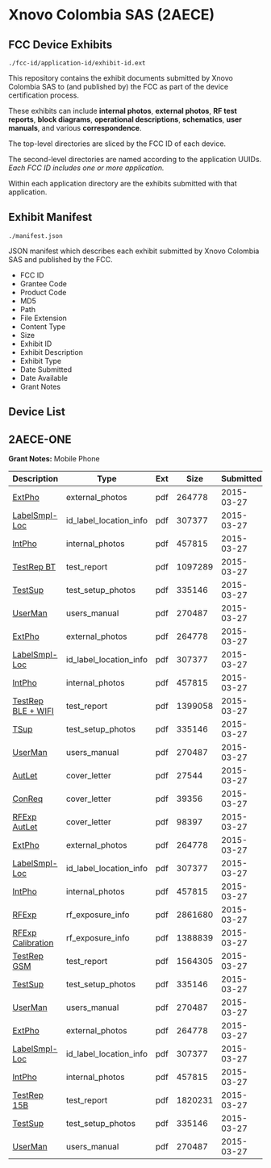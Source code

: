 # Xnovo Colombia SAS (2AECE)
## FCC Device Exhibits

```
./fcc-id/application-id/exhibit-id.ext
```

This repository contains the exhibit documents submitted by Xnovo Colombia SAS to (and published by) the FCC as part of the device certification process.

These exhibits can include **internal photos**, **external photos**, **RF test reports**, **block diagrams**, **operational descriptions**, **schematics**, **user manuals**, and various **correspondence**.

The top-level directories are sliced by the FCC ID of each device.

The second-level directories are named according to the application UUIDs. *Each FCC ID includes one or more application.*

Within each application directory are the exhibits submitted with that application. 

## Exhibit Manifest

```
./manifest.json
```

JSON manifest which describes each exhibit submitted by Xnovo Colombia SAS and published by the FCC.

- FCC ID
- Grantee Code
- Product Code
- MD5
- Path
- File Extension
- Content Type
- Size
- Exhibit ID
- Exhibit Description
- Exhibit Type
- Date Submitted
- Date Available
- Grant Notes

## Device List
## 2AECE-ONE
**Grant Notes:** Mobile Phone

| Description | Type | Ext | Size | Submitted | Available |
| ----------- | ---- | --- | ---- | --------- | --------- |
| [ExtPho](2AECE-ONE/1df2fb3e350cb4fdb1487e7d1c1f7d7a/2567742.pdf) | external_photos | pdf | 264778 | 2015-03-27 | 2015-03-27 |
| [LabelSmpl-Loc](2AECE-ONE/1df2fb3e350cb4fdb1487e7d1c1f7d7a/2567745.pdf) | id_label_location_info | pdf | 307377 | 2015-03-27 | 2015-03-27 |
| [IntPho](2AECE-ONE/1df2fb3e350cb4fdb1487e7d1c1f7d7a/2567743.pdf) | internal_photos | pdf | 457815 | 2015-03-27 | 2015-03-27 |
| [TestRep BT](2AECE-ONE/1df2fb3e350cb4fdb1487e7d1c1f7d7a/2567826.pdf) | test_report | pdf | 1097289 | 2015-03-27 | 2015-03-27 |
| [TestSup](2AECE-ONE/1df2fb3e350cb4fdb1487e7d1c1f7d7a/2567744.pdf) | test_setup_photos | pdf | 335146 | 2015-03-27 | 2015-03-27 |
| [UserMan](2AECE-ONE/1df2fb3e350cb4fdb1487e7d1c1f7d7a/2567750.pdf) | users_manual | pdf | 270487 | 2015-03-27 | 2015-03-27 |
| [ExtPho](2AECE-ONE/972e243ec7bd86a4ebbc348f7581fb57/2567742.pdf) | external_photos | pdf | 264778 | 2015-03-27 | 2015-03-27 |
| [LabelSmpl-Loc](2AECE-ONE/972e243ec7bd86a4ebbc348f7581fb57/2567745.pdf) | id_label_location_info | pdf | 307377 | 2015-03-27 | 2015-03-27 |
| [IntPho](2AECE-ONE/972e243ec7bd86a4ebbc348f7581fb57/2567743.pdf) | internal_photos | pdf | 457815 | 2015-03-27 | 2015-03-27 |
| [TestRep BLE + WIFI](2AECE-ONE/972e243ec7bd86a4ebbc348f7581fb57/2567870.pdf) | test_report | pdf | 1399058 | 2015-03-27 | 2015-03-27 |
| [TSup](2AECE-ONE/972e243ec7bd86a4ebbc348f7581fb57/2567744.pdf) | test_setup_photos | pdf | 335146 | 2015-03-27 | 2015-03-27 |
| [UserMan](2AECE-ONE/972e243ec7bd86a4ebbc348f7581fb57/2567750.pdf) | users_manual | pdf | 270487 | 2015-03-27 | 2015-03-27 |
| [AutLet](2AECE-ONE/c1b2c3b66421b5f2c84b6c56f6a3fc45/2567740.pdf) | cover_letter | pdf | 27544 | 2015-03-27 | 2015-03-27 |
| [ConReq](2AECE-ONE/c1b2c3b66421b5f2c84b6c56f6a3fc45/2567741.pdf) | cover_letter | pdf | 39356 | 2015-03-27 | 2015-03-27 |
| [RFExp AutLet](2AECE-ONE/c1b2c3b66421b5f2c84b6c56f6a3fc45/2567755.pdf) | cover_letter | pdf | 98397 | 2015-03-27 | 2015-03-27 |
| [ExtPho](2AECE-ONE/c1b2c3b66421b5f2c84b6c56f6a3fc45/2567742.pdf) | external_photos | pdf | 264778 | 2015-03-27 | 2015-03-27 |
| [LabelSmpl-Loc](2AECE-ONE/c1b2c3b66421b5f2c84b6c56f6a3fc45/2567745.pdf) | id_label_location_info | pdf | 307377 | 2015-03-27 | 2015-03-27 |
| [IntPho](2AECE-ONE/c1b2c3b66421b5f2c84b6c56f6a3fc45/2567743.pdf) | internal_photos | pdf | 457815 | 2015-03-27 | 2015-03-27 |
| [RFExp](2AECE-ONE/c1b2c3b66421b5f2c84b6c56f6a3fc45/2567753.pdf) | rf_exposure_info | pdf | 2861680 | 2015-03-27 | 2015-03-27 |
| [RFExp Calibration](2AECE-ONE/c1b2c3b66421b5f2c84b6c56f6a3fc45/2497750.pdf) | rf_exposure_info | pdf | 1388839 | 2015-03-27 | 2015-03-27 |
| [TestRep GSM](2AECE-ONE/c1b2c3b66421b5f2c84b6c56f6a3fc45/2567749.pdf) | test_report | pdf | 1564305 | 2015-03-27 | 2015-03-27 |
| [TestSup](2AECE-ONE/c1b2c3b66421b5f2c84b6c56f6a3fc45/2567744.pdf) | test_setup_photos | pdf | 335146 | 2015-03-27 | 2015-03-27 |
| [UserMan](2AECE-ONE/c1b2c3b66421b5f2c84b6c56f6a3fc45/2567750.pdf) | users_manual | pdf | 270487 | 2015-03-27 | 2015-03-27 |
| [ExtPho](2AECE-ONE/c4b453ba51e02597b581b28689102ef0/2567742.pdf) | external_photos | pdf | 264778 | 2015-03-27 | 2015-03-27 |
| [LabelSmpl-Loc](2AECE-ONE/c4b453ba51e02597b581b28689102ef0/2567745.pdf) | id_label_location_info | pdf | 307377 | 2015-03-27 | 2015-03-27 |
| [IntPho](2AECE-ONE/c4b453ba51e02597b581b28689102ef0/2567743.pdf) | internal_photos | pdf | 457815 | 2015-03-27 | 2015-03-27 |
| [TestRep 15B](2AECE-ONE/c4b453ba51e02597b581b28689102ef0/2567766.pdf) | test_report | pdf | 1820231 | 2015-03-27 | 2015-03-27 |
| [TestSup](2AECE-ONE/c4b453ba51e02597b581b28689102ef0/2567744.pdf) | test_setup_photos | pdf | 335146 | 2015-03-27 | 2015-03-27 |
| [UserMan](2AECE-ONE/c4b453ba51e02597b581b28689102ef0/2567750.pdf) | users_manual | pdf | 270487 | 2015-03-27 | 2015-03-27 |
